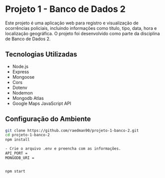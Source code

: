 # Projeto 1 - Banco de Dados 2

Este projeto é uma aplicação web para registro e visualização de ocorrências policiais, incluindo informações como título, tipo, data, hora e localização geográfica. O projeto foi desenvolvido como parte da disciplina de Banco de Dados 2.

## Tecnologias Utilizadas

- Node.js
- Express
- Mongoose
- Cors
- Dotenv
- Nodemon
- Mongodb Atlas
- Google Maps JavaScript API

## Configuração do Ambiente

```bash
git clone https://github.com/raedman90/projeto-1-banco-2.git
cd projeto-1-banco-2
npm install

- Crie o arquivo .env e preencha com as informações.
API_PORT =
MONGODB_URI =


npm start
